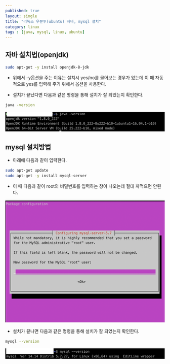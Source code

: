 ```yaml
---
published: true
layout: single
title: "리눅스 우분투(ubuntu) 자바, mysql 설치"
category: linux
tags : [java, mysql, linux, ubuntu]
---
```


## 자바 설치법(openjdk)


```bash
sudo apt-get -y install openjdk-8-jdk
```

- 위에서 -y옵션을 주는 이유는 설치시 yes/no를 물어보는 경우가 있는데 이 때 자동적으로 yes를 입력해 주기 위해서 옵션을 사용한다.

- 설치가 끝났다면 다음과 같은 명령을 통해 설치가 잘 되었는지 확인한다.


```bash
java -version
```


![java-version](/image/check-java-version.jpeg)


## mysql 설치방법 


- 아래에 다음과 같이 입력한다.

```bash
sudo apt-get update
sudo apt-get -y install mysql-server
```


- 이 때 다음과 같이 root의 비밀번호를 입력하는 창이 나오는데 절대 까먹으면 안된다.


![mysql-server](/image/mysql-setup1.jpeg)


- 설치가 끝나면 다음과 같은 명령을 통해 설치가 잘 되었는지 확인한다.


```bash
mysql --version
```


![mysql-version](/image/check-mysql-version.jpeg)
